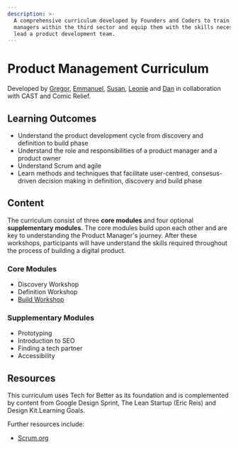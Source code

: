 ```yaml
---
description: >-
  A comprehensive curriculum developed by Founders and Coders to train product
  managers within the third sector and equip them with the skills necessary to
  lead a product development team.
---
```


# Product Management Curriculum

Developed by [Gregor](https://github.com/Albadylic), [Emmanuel](https://github.com/emaggy), [Susan](https://github.com/susanX), [Leonie](https://github.com/LaLeonie) and [Dan](https://github.com/sofer) in collaboration with CAST and Comic Relief. 

## Learning Outcomes 

* Understand the product development cycle from discovery and definition to build phase
* Understand the role and responsibilities of a product manager and a product owner 
* Understand Scrum and agile
* Learn methods and techniques that facilitate user-centred, consesus-driven decision making in definition, discovery and build phase

## Content 

The curriculum consist of three **core modules** and four optional **supplementary modules.**  The core modules build upon each other and are key to understanding the Product Manager's journey. After these workshops, participants will have understand the skills required throughout the process of building a digital product. 

### Core Modules 

* Discovery Workshop 
* Definition Workshop 
* [Build Workshop](build-workshop/build-workshop/)

### Supplementary Modules

* Prototyping 
* Introduction to SEO 
* Finding a tech partner 
* Accessibility 

## Resources 

This curriculum uses Tech for Better as its foundation and is complemented by content from Google Design Sprint, The Lean Startup \(Eric Reis\) and Design Kit.Learning Goals. 

Further resources include: 

* [Scrum.org](https://www.scrum.org/)



